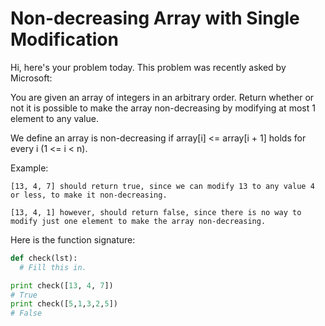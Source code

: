 # Non-decreasing Array with Single Modification

Hi, here's your problem today. This problem was recently asked by Microsoft:

You are given an array of integers in an arbitrary order. Return whether or not it is possible to make the array non-decreasing by modifying at most 1 element to any value.

We define an array is non-decreasing if array[i] <= array[i + 1] holds for every i (1 <= i < n).

Example:
```
[13, 4, 7] should return true, since we can modify 13 to any value 4 or less, to make it non-decreasing.

[13, 4, 1] however, should return false, since there is no way to modify just one element to make the array non-decreasing.
```

Here is the function signature:

```python
def check(lst):
  # Fill this in.

print check([13, 4, 7])
# True
print check([5,1,3,2,5])
# False
```